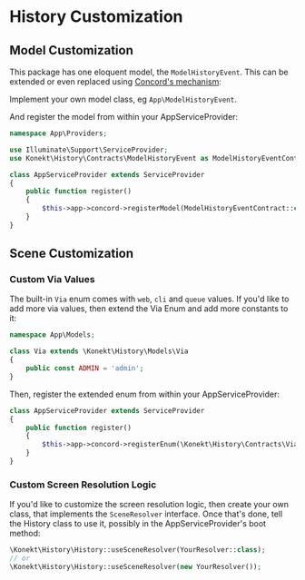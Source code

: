 # History Customization

## Model Customization

This package has one eloquent model, the `ModelHistoryEvent`. This can be extended or even replaced using
[Concord's mechanism](https://konekt.dev/concord/1.x/models#detailed-example):

Implement your own model class, eg `App\ModelHistoryEvent`.

And register the model from within your AppServiceProvider:

```php
namespace App\Providers;

use Illuminate\Support\ServiceProvider;
use Konekt\History\Contracts\ModelHistoryEvent as ModelHistoryEventContract;

class AppServiceProvider extends ServiceProvider
{
    public function register()
    {
        $this->app->concord->registerModel(ModelHistoryEventContract::class, \App\ModelHistoryEvent::class);
    }
}
```

## Scene Customization

### Custom Via Values

The built-in `Via` enum comes with `web`, `cli` and `queue` values. If you'd like to add more via values, then
extend the Via Enum and add more constants to it:

```php
namespace App\Models;

class Via extends \Konekt\History\Models\Via
{
    public const ADMIN = 'admin';
}
```

Then, register the extended enum from within your AppServiceProvider:

```php
class AppServiceProvider extends ServiceProvider
{
    public function register()
    {
        $this->app->concord->registerEnum(\Konekt\History\Contracts\Via::class, \App\Models\Via::class);
    }
}
```

### Custom Screen Resolution Logic

If you'd like to customize the screen resolution logic, then create your own class, that implements the `SceneResolver`
interface. Once that's done, tell the History class to use it, possibly in the AppServiceProvider's boot method:

```php
\Konekt\History\History::useSceneResolver(YourResolver::class);
// or
\Konekt\History\History::useSceneResolver(new YourResolver());
```
